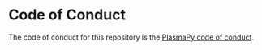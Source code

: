 # Code of Conduct

The code of conduct for this repository is the 
[PlasmaPy code of conduct](https://github.com/PlasmaPy/PlasmaPy/blob/master/CODE_OF_CONDUCT.md).
